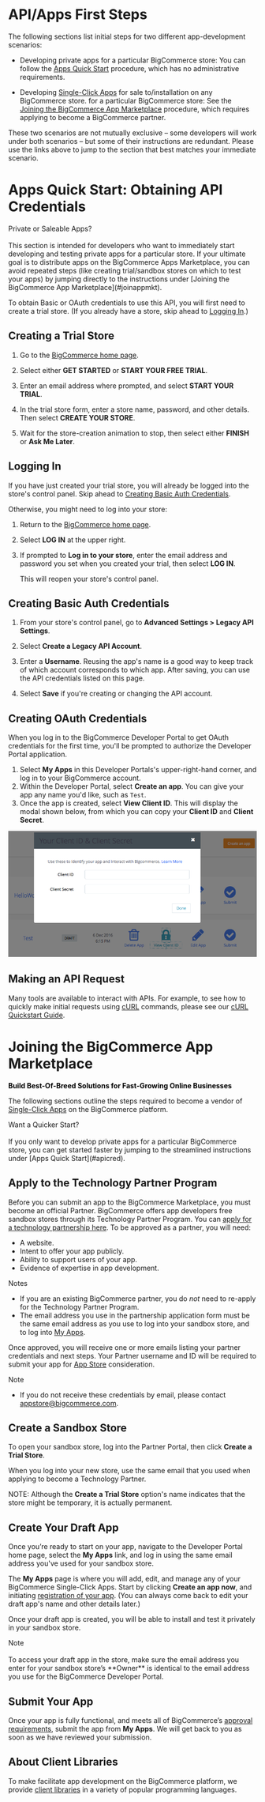 # <span class="jumptarget" id="apiquickstart"> API/Apps First Steps </span>

The following sections list initial steps for two different app-development scenarios:

* Developing private apps for a particular BigCommerce store: You can follow the [Apps Quick Start](#apicred) procedure, which has no administrative requirements.

* Developing <a href="https://www.bigcommerce.com/single-click-apps/" target="_blank">Single-Click Apps</a> for sale to/installation on any BigCommerce store. for a particular BigCommerce store: See the [Joining the BigCommerce App Marketplace](#joinappmkt) procedure, which requires applying to become a BigCommerce partner.

These two scenarios are not mutually exclusive – some developers will work under both scenarios – but some of their instructions are redundant. Please use the links above to jump to the section that best matches your immediate scenario.

# <span class="jumptarget" id="apicred"> Apps Quick Start: Obtaining API Credentials</span>

<aside class="warning">
<span class="aside-warning-hd"> Private or Saleable Apps? </span><br><br>
This section is intended for developers who want to immediately start developing and testing private apps for a particular store. If your ultimate goal is to distribute apps on the BigCommerce Apps Marketplace, you can avoid repeated steps (like creating trial/sandbox stores on which to test your apps) by jumping directly to the instructions under [Joining the BigCommerce App Marketplace](#joinappmkt).
</aside>

To obtain Basic or OAuth credentials to use this API, you will first need to create a trial store. (If you already have a store, skip ahead to [Logging In](#login).)

## <span class="jumptarget" id="createstore"> Creating a Trial Store</span>

1. Go to the <a href="https://www.bigcommerce.com" target ="_blank">BigCommerce home page</a>.

2. Select either **GET STARTED** or **START YOUR FREE TRIAL**.

3. Enter an email address where prompted, and select **START YOUR TRIAL**.

4. In the trial store form, enter a store name, password, and other details. Then select **CREATE YOUR STORE**.

5. Wait for the store-creation animation to stop, then select either **FINISH** or **Ask Me Later**.

## <span class="jumptarget" id="login"> Logging In</span>

If you have just created your trial store, you will already be logged into the store's control panel. Skip ahead to [Creating Basic Auth Credentials](#basiccred).

Otherwise, you might need to log into your store:

1. Return to the <a href="https://www.bigcommerce.com" target ="_blank">BigCommerce home page</a>.

2. Select **LOG IN** at the upper right. 

3. If prompted to **Log in to your store**, enter the email address and password you set when you created  your trial, then select **LOG IN**.

    This will reopen your store's control panel.

## <span class="jumptarget" id="basiccred"> Creating Basic Auth Credentials </span>

1. From your store's control panel, go to **Advanced Settings > Legacy API Settings**.

2. Select **Create a Legacy API Account**.

3. Enter a **Username**. Reusing the app's name is a good way to keep track of which account corresponds to which app. After saving, you can use the API credentials listed on this page.
4. Select **Save** if you're creating or changing the API account.

## <span class="jumptarget" id="oauthcred"> Creating OAuth Credentials</span>

When you log in to the BigCommerce Developer Portal to get OAuth credentials for the first time, you'll be prompted to authorize the Developer Portal application.

1. Select **My Apps** in this Developer Portals's upper-right-hand corner, and log in to your BigCommerce account.
2. Within the Developer Portal, select **Create an app**. You can give your app any name you'd like, such as `Test`.
3. Once the app is created, select **View Client ID**. This will display the modal shown below, from which you can copy your **Client ID** and **Client Secret**.

![BigCommerce Client ID and Secret](../assets/client-id+secret-modal.png)

## <span class="jumptarget">Making an API Request</span>

Many tools are available to interact with APIs. For example, to see how to quickly make initial requests using <a href="https://en.wikipedia.org/wiki/CURL" target="_blank">cURL</a> commands, please see our [cURL Quickstart Guide](#curl-quickstart-guide).


# <span class="jumptarget" id="joinappmkt"> Joining the BigCommerce App Marketplace</span>

<span class="fake-h2" style="color:black;font-weight:bold"> Build Best-Of-Breed Solutions for Fast-Growing Online Businesses </span>

The following sections outline the steps required to become a vendor of <a href="https://www.bigcommerce.com/single-click-apps/" target="_blank">Single-Click Apps</a> on the BigCommerce platform.

<aside class="warning">
<span class="aside-warning-hd"> Want a Quicker Start? </span><br><br>
If you only want to develop private apps for a particular BigCommerce store, you can get started faster by jumping to the streamlined instructions under [Apps Quick Start](#apicred).
</aside>


## <span class="jumptarget"> Apply to the Technology Partner Program </span>

Before you can submit an app to the BigCommerce Marketplace, you must become an official Partner. BigCommerce offers app developers free sandbox stores through its Technology Partner Program. You can <a href="https://www.bigcommerce.com/partners/signup" target="_blank">apply for a technology partnership here</a>. To be approved as a partner, you will need:

* A website.
* Intent to offer your app publicly.
* Ability to support users of your app.
* Evidence of expertise in app development.

<aside class="notice">
<span class="aside-notice-hd">Notes</span><br>
  <ul>
	<li>If you are an existing BigCommerce partner, you do <em>not</em> need to re-apply for the Technology Partner Program.</li>
	<li>The email address you use in the partnership application form must be the same email address as you use to log into your sandbox store, and to log into <a href="//devtools.bigcommerce.com" target="_blank">My&#160;Apps</a>.</li>
  </ul>
</aside>

Once approved, you will receive one or more emails listing your partner credentials and next steps. Your Partner username and ID will be required to submit your app for <a href="https://developer.bigcommerce.com/" target="_blank">App Store</a> consideration.

<aside class="notice">
<span class="aside-notice-hd">Note</span>
<br>
  <ul>
	<li>If you do not receive these credentials by email, please contact <a href="mailto:appstore@bigcommerce.com">appstore@bigcommerce.com</a>.
	</li>
  </ul>
</aside>


## <span class="jumptarget"> Create a Sandbox Store </span>

To open your sandbox store, log into the Partner Portal, then click **Create a Trial Store**. 

When you log into your new store, use the same email that you used when applying to become a Technology Partner.

NOTE: Although the **Create a Trial Store** option's name indicates that the store might be temporary, it is actually permanent.


## <span class="jumptarget"> Create Your Draft App </span>

Once you’re ready to start on your app, navigate to the Developer Portal home page, select the **My Apps** link, and log in using the same email address you've used for your sandbox store.

The **My Apps** page is where you will add, edit, and manage any of your BigCommerce Single-Click Apps. Start by clicking **Create an app now**, and initiating <a href="/api/#app-registration">registration of your app</a>. (You can always come back to edit your draft app's name and other details later.)

Once your draft app is created, you will be able to install and test it privately in your sandbox store.
 
<aside class="notice">
<span class="aside-notice-hd">Note</span>
	<br><br>
To access your draft app in the store, make sure the email address you enter for your sandbox store’s **Owner** is identical to the email address you use for the BigCommerce Developer Portal. </ul>
</aside>

## <span class="jumptarget"> Submit Your App </span>

Once your app is fully functional, and meets all of BigCommerce’s <a href="#app-store-approval-requirements">approval requirements</a>, submit the app from **My Apps**. We will get back to you as soon as we have reviewed your submission.


## <span class="jumptarget"> About Client Libraries </span>

To make facilitate app development on the BigCommerce platform, we provide [client libraries](#client-libraries) in a variety of popular programming languages.